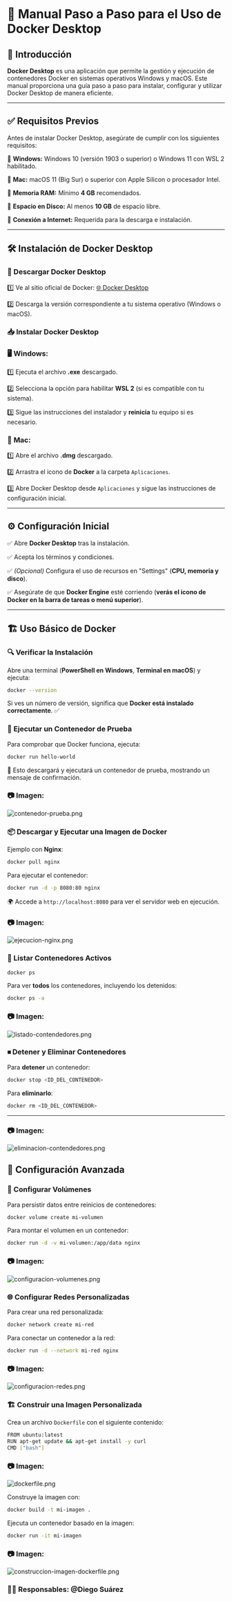 # 📌 Manual Paso a Paso para el Uso de Docker Desktop

## 🚀 Introducción

**Docker Desktop** es una aplicación que permite la gestión y ejecución de contenedores Docker en sistemas operativos Windows y macOS. Este manual proporciona una guía paso a paso para instalar, configurar y utilizar Docker Desktop de manera eficiente.

------

## ✅ Requisitos Previos

Antes de instalar Docker Desktop, asegúrate de cumplir con los siguientes requisitos:

🔹 **Windows:** Windows 10 (versión 1903 o superior) o Windows 11 con WSL 2 habilitado.

🔹 **Mac:** macOS 11 (Big Sur) o superior con Apple Silicon o procesador Intel.

🔹 **Memoria RAM:** Mínimo **4 GB** recomendados.

🔹 **Espacio en Disco:** Al menos **10 GB** de espacio libre.

🔹 **Conexión a Internet:** Requerida para la descarga e instalación.

------

## 🛠 Instalación de Docker Desktop

### 🔽 Descargar Docker Desktop

1️⃣ Ve al sitio oficial de Docker: [🌐 Docker Desktop](https://www.docker.com/products/docker-desktop)

2️⃣ Descarga la versión correspondiente a tu sistema operativo (Windows o macOS).

### 📥 Instalar Docker Desktop

### 🖥 **Windows:**

1️⃣ Ejecuta el archivo **.exe** descargado.

2️⃣ Selecciona la opción para habilitar **WSL 2** (si es compatible con tu sistema).

3️⃣ Sigue las instrucciones del instalador y **reinicia** tu equipo si es necesario.

### 🍏 **Mac:**

1️⃣ Abre el archivo **.dmg** descargado.

2️⃣ Arrastra el icono de **Docker** a la carpeta `Aplicaciones`.

3️⃣ Abre Docker Desktop desde `Aplicaciones` y sigue las instrucciones de configuración inicial.

------

## ⚙️ Configuración Inicial

✅ Abre **Docker Desktop** tras la instalación.

✅ Acepta los términos y condiciones.

✅ *(Opcional)* Configura el uso de recursos en "Settings" (**CPU, memoria y disco**).

✅ Asegúrate de que **Docker Engine** esté corriendo (**verás el icono de Docker en la barra de tareas o menú superior**).

------

## 🏗 Uso Básico de Docker

### 🔍 Verificar la Instalación

Abre una terminal (**PowerShell en Windows**, **Terminal en macOS**) y ejecuta:

```bash
docker --version
```

Si ves un número de versión, significa que **Docker está instalado correctamente**. ✅

### 🎯 Ejecutar un Contenedor de Prueba

Para comprobar que Docker funciona, ejecuta:

```bash
docker run hello-world
```

📢 Esto descargará y ejecutará un contenedor de prueba, mostrando un mensaje de confirmación.

### 📷 Imagen:

![contenedor-prueba.png](attachment:8b9bece9-e7f2-4073-9b99-5ce228d879ae:contenedor-prueba.png)

### 📦 Descargar y Ejecutar una Imagen de Docker

Ejemplo con **Nginx**:

```bash
docker pull nginx
```

Para ejecutar el contenedor:

```bash
docker run -d -p 8080:80 nginx
```

🌍 Accede a `http://localhost:8080` para ver el servidor web en ejecución.

### 📷 Imagen:

![ejecucion-nginx.png](attachment:204ee9a8-c8d5-420c-88d7-29321971f403:ejecucion-nginx.png)

### 📜 Listar Contenedores Activos

```bash
docker ps
```

Para ver **todos** los contenedores, incluyendo los detenidos:

```bash
docker ps -a
```

### 📷 Imagen:

![listado-contendedores.png](attachment:ff8b3de2-28a4-48c0-8896-c259be3365c0:listado-contendedores.png)

### ⏹ Detener y Eliminar Contenedores

Para **detener** un contenedor:

```bash
docker stop <ID_DEL_CONTENEDOR>
```

Para **eliminarlo**:

```bash
docker rm <ID_DEL_CONTENEDOR>
```

------

### 📷 Imagen:

![eliminacion-contendedores.png](attachment:1fd24754-0c06-4e93-84a6-83045e51ac67:eliminacion-contendedores.png)

## 🔧 Configuración Avanzada

### 📂 Configurar Volúmenes

Para persistir datos entre reinicios de contenedores:

```bash
docker volume create mi-volumen
```

Para montar el volumen en un contenedor:

```bash
docker run -d -v mi-volumen:/app/data nginx
```

### 📷 Imagen:

![configuracion-volumenes.png](attachment:c3cdf0ee-28aa-48c7-ae8d-84f5c0e1288b:configuracion-volumenes.png)

### 🌐 Configurar Redes Personalizadas

Para crear una red personalizada:

```bash
docker network create mi-red
```

Para conectar un contenedor a la red:

```bash
docker run -d --network mi-red nginx
```

### 📷 Imagen:

![configuracion-redes.png](attachment:ba1db377-b6b5-4b0d-bf93-767154cf371c:configuracion-redes.png)

### 🏗 Construir una Imagen Personalizada

Crea un archivo `Dockerfile` con el siguiente contenido:

```bash
FROM ubuntu:latest
RUN apt-get update && apt-get install -y curl
CMD ["bash"]
```

### 📷 Imagen:

![dockerfile.png](attachment:4b95b561-ade4-4938-b114-64df170d466c:dockerfile.png)

Construye la imagen con:

```bash
docker build -t mi-imagen .
```

Ejecuta un contenedor basado en la imagen:

```bash
docker run -it mi-imagen
```

### 📷 Imagen:

![construccion-imagen-dockerfile.png](attachment:e5772028-7526-4b18-bc30-24c86cfec9f3:construccion-imagen-dockerfile.png)

### **🧑‍💻 Responsables:**  @Diego Suárez